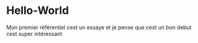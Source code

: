 # Hello-World
Mon premier  référentiel
cest un essaye  et je pense que cest un bon debut 
cest super intéressant
